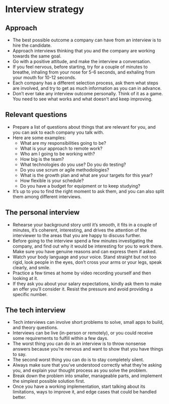 # Interview strategy
## Approach
- The best possible outcome a company can have from an interview is to hire the candidate.
- Approach interviews thinking that you and the company are working towards the same goal.
- Go with a positive attitude, and make the interview a conversation.
- If you feel nervous, before starting, try for a couple of minutes to breathe, inhaling from your nose for 5-6 seconds, and exhaling from your mouth for 10-12 seconds.
- Each company has a different selection process, ask them what steps are involved, and try to get as much information as you can in advance.
- Don’t ever take any interview outcome personally. Think of it as a game. You need to see what works and what doesn’t and keep improving.

## Relevant questions
- Prepare a list of questions about things that are relevant for you, and you can ask to each company you talk with.
- Here are some examples:
  - What are my responsibilities going to be?
  - What is your approach to remote work?
  - Who am I going to be working with?
  - How big is the team?
  - What technologies do you use? Do you do testing?
  - Do you use scrum or agile methodologies?
  - What is the growth plan and what are your targets for this year?
  - How flexible is your schedule?
  - Do you have a budget for equipment or to keep studying?
- It’s up to you to find the right moment to ask them, and you can also split them among different interviews.

## The personal interview
- Rehearse your background story until it’s smooth, it fits in a couple of minutes, it’s coherent, interesting, and drives the attention of the interviewer to the areas that you are happy to discuss further.
- Before going to the interview spend a few minutes investigating the company, and find out why it would be interesting for you to work there. Make sure you have genuine reasons and can express them if asked.
- Watch your body language and your voice. Stand straight but not too rigid, look people in the eyes, don’t cross your arms or your legs, speak clearly, and smile.
- Practice a few times at home by video recording yourself and then looking at it.
- If they ask you about your salary expectations, kindly ask them to make an offer you’ll consider it. Resist the pressure and avoid providing a specific number.

## The tech interview
- Tech interviews can involve short problems to solve, small apps to build, and theory questions.
- Interviews can be live (in-person or remotely), or you could receive some requirements to fulfill within a few days.
- The worst thing you can do in an interview is to throw nonsense answers because you’re nervous and want to show that you have things to say.
- The second worst thing you can do is to stay completely silent.
- Always make sure that you’ve understood correctly what they’re asking you, and explain your thought process as you solve the problem.
- Break down the problem into smaller, manageable parts, and implement the simplest possible solution first.
- Once you have a working implementation, start talking about its limitations, ways to improve it, and edge cases that could be handled better.